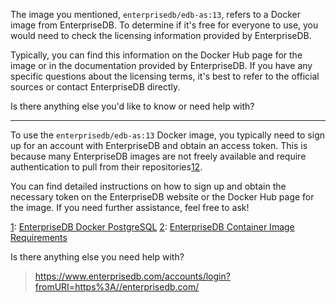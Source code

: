 The image you mentioned, `enterprisedb/edb-as:13`, refers to a Docker image from EnterpriseDB. To determine if it's free for everyone to use, you would need to check the licensing information provided by EnterpriseDB. 

Typically, you can find this information on the Docker Hub page for the image or in the documentation provided by EnterpriseDB. If you have any specific questions about the licensing terms, it's best to refer to the official sources or contact EnterpriseDB directly. 

Is there anything else you'd like to know or need help with?

---

To use the `enterprisedb/edb-as:13` Docker image, you typically need to sign up for an account with EnterpriseDB and obtain an access token. This is because many EnterpriseDB images are not freely available and require authentication to pull from their repositories[1](https://github.com/EnterpriseDB/docker-postgresql)[2](https://www.enterprisedb.com/docs/postgres_for_kubernetes/latest/container_images/).

You can find detailed instructions on how to sign up and obtain the necessary token on the EnterpriseDB website or the Docker Hub page for the image. If you need further assistance, feel free to ask!

[1](https://github.com/EnterpriseDB/docker-postgresql): [EnterpriseDB Docker PostgreSQL](https://github.com/EnterpriseDB/docker-postgresql)
[2](https://www.enterprisedb.com/docs/postgres_for_kubernetes/latest/container_images/): [EnterpriseDB Container Image Requirements](https://www.enterprisedb.com/docs/postgres_for_kubernetes/latest/container_images/)

Is there anything else you need help with?

> https://www.enterprisedb.com/accounts/login?fromURI=https%3A//enterprisedb.com/


